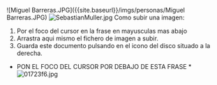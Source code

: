 ![Miguel Barreras.JPG]({{site.baseurl}}/imgs/personas/Miguel Barreras.JPG)
![SebastianMuller.jpg]({{site.baseurl}}/imgs/personas/SebastianMuller.jpg)
Como subir una imagen:

1. Por el foco del cursor en la frase en mayusculas mas abajo
2. Arrastra aqui mismo el fichero de imagen a subir.
3. Guarda este documento pulsando en el icono del disco situado a la derecha.


* PON EL FOCO DEL CURSOR POR DEBAJO DE ESTA FRASE *
![01723f6.jpg]({{site.baseurl}}/imgs/personas/01723f6.jpg)
